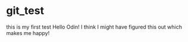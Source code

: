 # git_test
this is my first test
Hello Odin!
I think I might have figured this out which makes me happy!